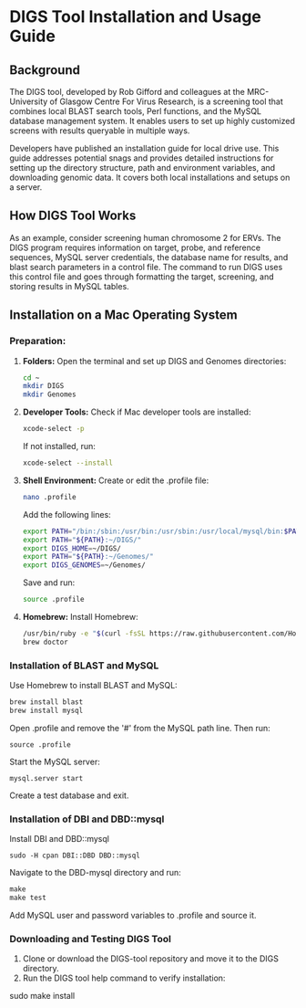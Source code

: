 # DIGS Tool Installation and Usage Guide

## Background

The DIGS tool, developed by Rob Gifford and colleagues at the MRC-University of Glasgow Centre For Virus Research, is a screening tool that combines local BLAST search tools, Perl functions, and the MySQL database management system. It enables users to set up highly customized screens with results queryable in multiple ways.

Developers have published an installation guide for local drive use. This guide addresses potential snags and provides detailed instructions for setting up the directory structure, path and environment variables, and downloading genomic data. It covers both local installations and setups on a server.

## How DIGS Tool Works

As an example, consider screening human chromosome 2 for ERVs. The DIGS program requires information on target, probe, and reference sequences, MySQL server credentials, the database name for results, and blast search parameters in a control file. The command to run DIGS uses this control file and goes through formatting the target, screening, and storing results in MySQL tables.

## Installation on a Mac Operating System

### Preparation:

1. **Folders:** Open the terminal and set up DIGS and Genomes directories:
    ```sh
    cd ~
    mkdir DIGS
    mkdir Genomes
    ```

2. **Developer Tools:** Check if Mac developer tools are installed:
    ```sh
    xcode-select -p
    ```
    If not installed, run:
    ```sh
    xcode-select --install
    ```

3. **Shell Environment:** Create or edit the .profile file:
    ```sh
    nano .profile
    ```
    Add the following lines:
    ```sh
    export PATH="/bin:/sbin:/usr/bin:/usr/sbin:/usr/local/mysql/bin:$PATH"
    export PATH="${PATH}:~/DIGS/"
    export DIGS_HOME=~/DIGS/
    export PATH="${PATH}:~/Genomes/"
    export DIGS_GENOMES=~/Genomes/
    ```
    Save and run:
    ```sh
    source .profile
    ```

4. **Homebrew:** Install Homebrew:
    ```sh
    /usr/bin/ruby -e "$(curl -fsSL https://raw.githubusercontent.com/Homebrew/install/master/install)"
    brew doctor
    ```

### Installation of BLAST and MySQL

Use Homebrew to install BLAST and MySQL:

```sh
brew install blast
brew install mysql
```

Open .profile and remove the '#' from the MySQL path line. Then run:

`source .profile`

Start the MySQL server:

`mysql.server start`


Create a test database and exit.

### Installation of DBI and DBD::mysql

Install DBI and DBD::mysql

`sudo -H cpan DBI::DBD DBD::mysql`

Navigate to the DBD-mysql directory and run:


```perl Makefile.PL
make
make test
```

Add MySQL user and password variables to .profile and source it.


### Downloading and Testing DIGS Tool

1. Clone or download the DIGS-tool repository and move it to the DIGS directory.
2. Run the DIGS tool help command to verify installation:

sudo make install